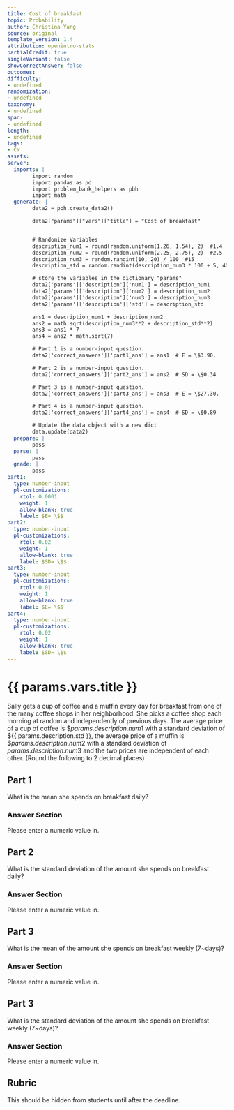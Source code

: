 ```yaml
---
title: Cost of breakfast
topic: Probability
author: Christina Yang
source: original
template_version: 1.4
attribution: openintro-stats
partialCredit: true
singleVariant: false
showCorrectAnswer: false
outcomes:
difficulty:
- undefined
randomization:
- undefined
taxonomy:
- undefined
span:
- undefined
length:
- undefined
tags:
- CY
assets:
server:
  imports: |
        import random
        import pandas as pd
        import problem_bank_helpers as pbh
        import math
  generate: |
        data2 = pbh.create_data2()

        data2["params"]["vars"]["title"] = "Cost of breakfast"


        # Randomize Variables
        description_num1 = round(random.uniform(1.26, 1.54), 2)  #1.4
        description_num2 = round(random.uniform(2.25, 2.75), 2)  #2.5
        description_num3 = random.randint(10, 20) / 100  #15
        description_std = random.randint(description_num3 * 100 + 5, 40) / 100  #30

        # store the variables in the dictionary "params"
        data2['params']['description']['num1'] = description_num1
        data2['params']['description']['num2'] = description_num2
        data2['params']['description']['num3'] = description_num3
        data2['params']['description']['std'] = description_std

        ans1 = description_num1 + description_num2
        ans2 = math.sqrt(description_num3**2 + description_std**2)
        ans3 = ans1 * 7
        ans4 = ans2 * math.sqrt(7)

        # Part 1 is a number-input question.
        data2['correct_answers']['part1_ans'] = ans1  # E = \$3.90.

        # Part 2 is a number-input question.
        data2['correct_answers']['part2_ans'] = ans2  # SD = \$0.34

        # Part 3 is a number-input question.
        data2['correct_answers']['part3_ans'] = ans3  # E = \$27.30.

        # Part 4 is a number-input question.
        data2['correct_answers']['part4_ans'] = ans4  # SD = \$0.89

        # Update the data object with a new dict
        data.update(data2)
  prepare: |
        pass
  parse: |
        pass
  grade: |
        pass
part1:
  type: number-input
  pl-customizations:
    rtol: 0.0001
    weight: 1
    allow-blank: true
    label: $E= \$$
part2:
  type: number-input
  pl-customizations:
    rtol: 0.02
    weight: 1
    allow-blank: true
    label: $SD= \$$
part3:
  type: number-input
  pl-customizations:
    rtol: 0.01
    weight: 1
    allow-blank: true
    label: $E= \$$
part4:
  type: number-input
  pl-customizations:
    rtol: 0.02
    weight: 1
    allow-blank: true
    label: $SD= \$$
---
```

# {{ params.vars.title }}

Sally gets a cup of coffee and a muffin every day for breakfast from one of the many coffee shops in her neighborhood. She picks a coffee shop each morning at random and independently of previous days. The average price of a cup of coffee is \$${{ params.description.num1 }}$ with a standard deviation of \${{ params.description.std }}, the average price of a muffin is \$${{ params.description.num2 }}$ with a standard deviation of ${{ params.description.num3 }}$ and the two prices are independent of each other. (Round the following to 2 decimal places)

## Part 1

What is the mean she spends on breakfast daily?

### Answer Section

Please enter a numeric value in.


## Part 2

What is the standard deviation of the amount she spends on breakfast daily?

### Answer Section

Please enter a numeric value in.


## Part 3

What is the mean of the amount she spends on breakfast weekly (7~days)?

### Answer Section

Please enter a numeric value in.


## Part 3

What is the standard deviation of the amount she spends on breakfast weekly (7~days)?

### Answer Section

Please enter a numeric value in.


## Rubric

This should be hidden from students until after the deadline.
